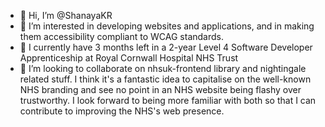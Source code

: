 - 👋 Hi, I’m @ShanayaKR
- 👀 I’m interested in developing websites and applications, and in making them accessibility compliant to WCAG standards.
- 🌱 I currently have 3 months left in a 2-year Level 4 Software Developer Apprenticeship at Royal Cornwall Hospital NHS Trust
- 💞️ I’m looking to collaborate on nhsuk-frontend library and nightingale related stuff. I think it's a fantastic idea to capitalise on the well-known NHS branding and see no point in an NHS website being flashy over trustworthy. I look forward to being more familiar with both so that I can contribute to improving the NHS's web presence.

<!---
ShanayaKR/ShanayaKR is a ✨ special ✨ repository because its `README.md` (this file) appears on your GitHub profile.
You can click the Preview link to take a look at your changes.
--->
